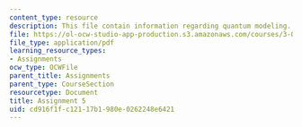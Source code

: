 ```yaml
---
content_type: resource
description: This file contain information regarding quantum modeling.
file: https://ol-ocw-studio-app-production.s3.amazonaws.com/courses/3-021j-introduction-to-modeling-and-simulation-spring-2012/cd916f1fc12117b1980e0262248e6421_MIT3_021JS12_HW5.pdf
file_type: application/pdf
learning_resource_types:
- Assignments
ocw_type: OCWFile
parent_title: Assignments
parent_type: CourseSection
resourcetype: Document
title: Assignment 5
uid: cd916f1f-c121-17b1-980e-0262248e6421
---
```

